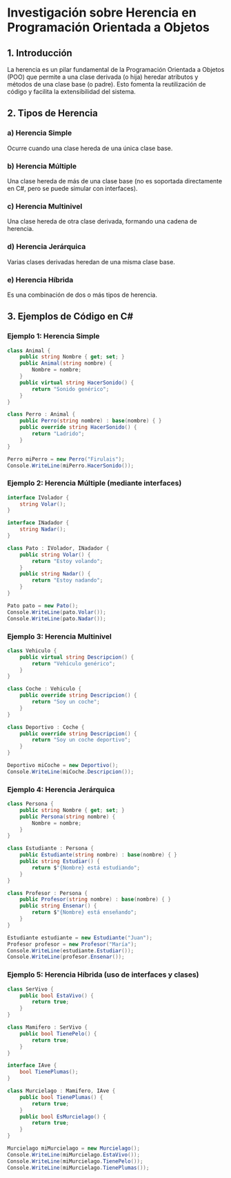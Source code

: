 # Investigación sobre Herencia en Programación Orientada a Objetos

## 1. Introducción
La herencia es un pilar fundamental de la Programación Orientada a Objetos (POO) que permite a una clase derivada (o hija) heredar atributos y métodos de una clase base (o padre). Esto fomenta la reutilización de código y facilita la extensibilidad del sistema.

## 2. Tipos de Herencia

### a) Herencia Simple
Ocurre cuando una clase hereda de una única clase base.

### b) Herencia Múltiple
Una clase hereda de más de una clase base (no es soportada directamente en C#, pero se puede simular con interfaces).

### c) Herencia Multinivel
Una clase hereda de otra clase derivada, formando una cadena de herencia.

### d) Herencia Jerárquica
Varias clases derivadas heredan de una misma clase base.

### e) Herencia Híbrida
Es una combinación de dos o más tipos de herencia.

## 3. Ejemplos de Código en C#

### Ejemplo 1: Herencia Simple
```csharp
class Animal {
    public string Nombre { get; set; }
    public Animal(string nombre) {
        Nombre = nombre;
    }
    public virtual string HacerSonido() {
        return "Sonido genérico";
    }
}

class Perro : Animal {
    public Perro(string nombre) : base(nombre) { }
    public override string HacerSonido() {
        return "Ladrido";
    }
}

Perro miPerro = new Perro("Firulais");
Console.WriteLine(miPerro.HacerSonido());
```

### Ejemplo 2: Herencia Múltiple (mediante interfaces)
```csharp
interface IVolador {
    string Volar();
}

interface INadador {
    string Nadar();
}

class Pato : IVolador, INadador {
    public string Volar() {
        return "Estoy volando";
    }
    public string Nadar() {
        return "Estoy nadando";
    }
}

Pato pato = new Pato();
Console.WriteLine(pato.Volar());
Console.WriteLine(pato.Nadar());
```

### Ejemplo 3: Herencia Multinivel
```csharp
class Vehiculo {
    public virtual string Descripcion() {
        return "Vehículo genérico";
    }
}

class Coche : Vehiculo {
    public override string Descripcion() {
        return "Soy un coche";
    }
}

class Deportivo : Coche {
    public override string Descripcion() {
        return "Soy un coche deportivo";
    }
}

Deportivo miCoche = new Deportivo();
Console.WriteLine(miCoche.Descripcion());
```

### Ejemplo 4: Herencia Jerárquica
```csharp
class Persona {
    public string Nombre { get; set; }
    public Persona(string nombre) {
        Nombre = nombre;
    }
}

class Estudiante : Persona {
    public Estudiante(string nombre) : base(nombre) { }
    public string Estudiar() {
        return $"{Nombre} está estudiando";
    }
}

class Profesor : Persona {
    public Profesor(string nombre) : base(nombre) { }
    public string Ensenar() {
        return $"{Nombre} está enseñando";
    }
}

Estudiante estudiante = new Estudiante("Juan");
Profesor profesor = new Profesor("María");
Console.WriteLine(estudiante.Estudiar());
Console.WriteLine(profesor.Ensenar());
```

### Ejemplo 5: Herencia Híbrida (uso de interfaces y clases)
```csharp
class SerVivo {
    public bool EstaVivo() {
        return true;
    }
}

class Mamifero : SerVivo {
    public bool TienePelo() {
        return true;
    }
}

interface IAve {
    bool TienePlumas();
}

class Murcielago : Mamifero, IAve {
    public bool TienePlumas() {
        return true;
    }
    public bool EsMurcielago() {
        return true;
    }
}

Murcielago miMurcielago = new Murcielago();
Console.WriteLine(miMurcielago.EstaVivo());
Console.WriteLine(miMurcielago.TienePelo());
Console.WriteLine(miMurcielago.TienePlumas());
```
